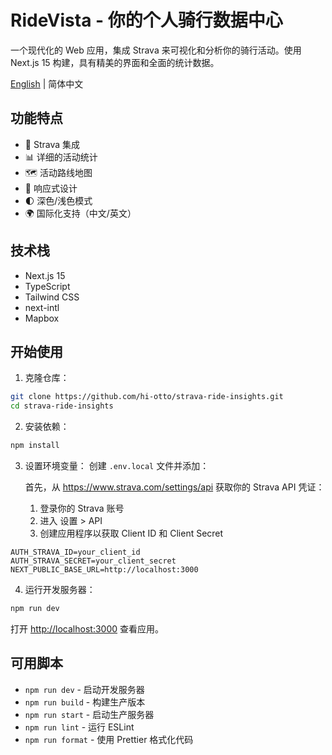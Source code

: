 # RideVista - 你的个人骑行数据中心

一个现代化的 Web 应用，集成 Strava 来可视化和分析你的骑行活动。使用 Next.js 15 构建，具有精美的界面和全面的统计数据。

[English](./README.md) | 简体中文

## 功能特点

- 🔄 Strava 集成
- 📊 详细的活动统计
- 🗺️ 活动路线地图
- 📱 响应式设计
- 🌓 深色/浅色模式
- 🌍 国际化支持（中文/英文）

## 技术栈

- Next.js 15
- TypeScript
- Tailwind CSS
- next-intl
- Mapbox

## 开始使用

1. 克隆仓库：

```bash
git clone https://github.com/hi-otto/strava-ride-insights.git
cd strava-ride-insights
```

2. 安装依赖：

```bash
npm install
```

3. 设置环境变量：
   创建 `.env.local` 文件并添加：

   首先，从 https://www.strava.com/settings/api 获取你的 Strava API 凭证：
   1. 登录你的 Strava 账号
   2. 进入 设置 > API
   3. 创建应用程序以获取 Client ID 和 Client Secret

```
AUTH_STRAVA_ID=your_client_id
AUTH_STRAVA_SECRET=your_client_secret
NEXT_PUBLIC_BASE_URL=http://localhost:3000
```

4. 运行开发服务器：

```bash
npm run dev
```

打开 [http://localhost:3000](http://localhost:3000) 查看应用。

## 可用脚本

- `npm run dev` - 启动开发服务器
- `npm run build` - 构建生产版本
- `npm run start` - 启动生产服务器
- `npm run lint` - 运行 ESLint
- `npm run format` - 使用 Prettier 格式化代码
